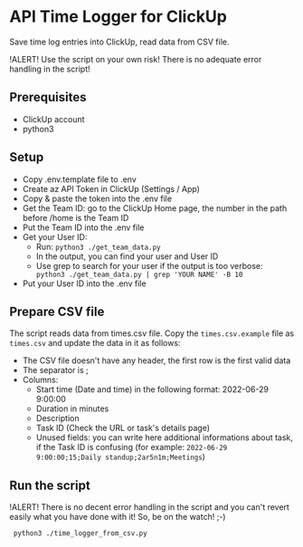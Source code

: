 # API Time Logger for ClickUp

Save time log entries into ClickUp, read data from CSV file.

!ALERT! Use the script on your own risk! There is no adequate error handling in the script!

## Prerequisites

* ClickUp account
* python3

## Setup

* Copy .env.template file to .env
* Create az API Token in ClickUp (Settings / App)
* Copy & paste the token into the .env file
* Get the Team ID: go to the ClickUp Home page, the number in the path before /home is the Team ID
* Put the Team ID into the .env file
* Get your User ID:
  * Run: 
    ``` python3 ./get_team_data.py ```
  * In the output, you can find your user and User ID
  * Use grep to search for your user if the output is too verbose:
    ``` python3 ./get_team_data.py | grep 'YOUR NAME' -B 10```
* Put your User ID into the .env file

## Prepare CSV file

The script reads data from times.csv file. Copy the ```times.csv.example``` file as ```times.csv``` and update the data in it as follows:

* The CSV file doesn't have any header, the first row is the first valid data
* The separator is ;
* Columns:
  * Start time (Date and time) in the following format: 2022-06-29 9:00:00
  * Duration in minutes
  * Description
  * Task ID (Check the URL or task's details page)
  * Unused fields: you can write here additional informations about task, if the Task ID is confusing
    (for example: ```2022-06-29 9:00:00;15;Daily standup;2ar5n1m;Meetings```)

## Run the script

!ALERT! There is no decent error handling in the script and you can't revert easily what you have done with it! So, be on the watch! ;-)

``` python3 ./time_logger_from_csv.py```



